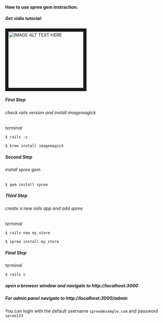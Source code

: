 #### How to use spree gem instraction:
##### Get vidio tutorial: 
<a href="https://www.youtube.com/watch?v=zBwrAWkoaN4" target="_blank"><img src="https://guides.spreecommerce.com/images/developer/overview.png" 
alt="IMAGE ALT TEXT HERE" width="240" height="180" border="10" /></a>



##### First Step
###### check rails version and install imagemagick
 *terminal*
 
 `$ rails -v `
 
 `$ brew install imagemagick`

##### Second Step
######  install spree gem
 
 `$ gem install spree `

##### Third Step
###### create a new rails app and add spree
 *terminal*
 
 `$ rails new my_store `
 
 `$ spree install my_store`
 
 ##### Final Step
  *terminal*
 
 `$ rails s `
 
 ##### open a browser window and navigate to http://localhost:3000 
 ##### For admin panel  navigate to http://localhost:3000/admin
 
 You can login with the default username `spree@example.com` and password `spree123`
 


